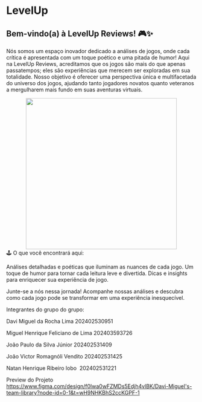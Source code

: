 # LevelUp
## Bem-vindo(a) à LevelUp Reviews! 🎮✨

Nós somos um espaço inovador dedicado a análises de jogos, onde cada crítica é apresentada com um toque poético e uma pitada de humor!
Aqui na LevelUp Reviews, acreditamos que os jogos são mais do que apenas passatempos; eles são experiências que merecem ser exploradas em sua totalidade. Nosso objetivo é oferecer uma perspectiva única e multifacetada do universo dos jogos, ajudando tanto jogadores novatos quanto veteranos a mergulharem mais fundo em suas aventuras virtuais.

<div align="center">
<img src="https://github.com/user-attachments/assets/da068ad3-38d6-48bf-b7b8-fe5776c79be4" width="400px" />
</div>
🕹️ O que você encontrará aqui:

Análises detalhadas e poéticas que iluminam as nuances de cada jogo.
Um toque de humor para tornar cada leitura leve e divertida.
Dicas e insights para enriquecer sua experiência de jogo.

Junte-se a nós nessa jornada! Acompanhe nossas análises e descubra como cada jogo pode se transformar em uma experiência inesquecível.

Integrantes do grupo do grupo:

Davi Miguel da Rocha Lima 
202402530951

Miguel Henrique Feliciano de Lima 
202403593726

João Paulo da Silva Júnior
202402531409

João Victor Romagnóli Vendito 
202402531425

Natan Henrique Ribeiro lobo 
202402531221

Preview do Projeto
https://www.figma.com/design/f0lwa0wFZMDs5Edjh4vlBK/Davi-Miguel's-team-library?node-id=0-1&t=wH9NHKBhS2ccKGPF-1
